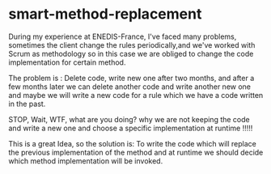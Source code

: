 # smart-method-replacement
During my experience at ENEDIS-France, I've faced many problems, sometimes the client change the rules periodically,and we've worked with Scrum as methodology so in this case we are obliged to change the code implementation for certain method. 

The problem is : Delete code, write new one after two months, and after a few months later we can  delete another  code and write another new one and maybe we will write a new code for a rule  which we have a code written in the past.

STOP, Wait, WTF, what are you doing? why we are not keeping the code and write a new one and choose a specific implementation at runtime !!!!! 

This is a great Idea, so the solution is: 
To write the code which will replace the previous implementation of the method and at runtime we should decide which method implementation will be invoked.

